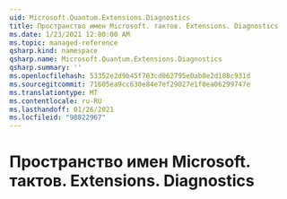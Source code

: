 ```yaml
---
uid: Microsoft.Quantum.Extensions.Diagnostics
title: Пространство имен Microsoft. тактов. Extensions. Diagnostics
ms.date: 1/23/2021 12:00:00 AM
ms.topic: managed-reference
qsharp.kind: namespace
qsharp.name: Microsoft.Quantum.Extensions.Diagnostics
qsharp.summary: ''
ms.openlocfilehash: 53352e2d9b45f783cd062795e0ab0e2d108c931d
ms.sourcegitcommit: 71605ea9cc630e84e7ef29027e1f0ea06299747e
ms.translationtype: MT
ms.contentlocale: ru-RU
ms.lasthandoff: 01/26/2021
ms.locfileid: "98822967"
---
```

# <a name="microsoftquantumextensionsdiagnostics-namespace"></a>Пространство имен Microsoft. тактов. Extensions. Diagnostics



